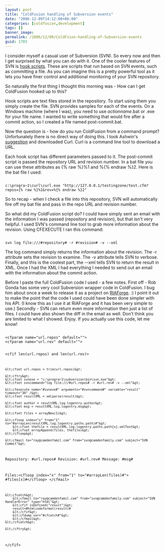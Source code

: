 ```yaml
---
layout: post
title: "ColdFusion handling of Subversion events"
date: "2006-12-09T14:12:00+06:00"
categories: [coldfusion,development]
tags: []
banner_image: 
permalink: /2006/12/09/ColdFsion-handling-of-Subversion-events
guid: 1703
---
```


I consider myself a casual user of Subversion (SVN). So every now and then I get surprised by what you can do with it. One of the cooler features of SVN is <a href="http://svnbook.red-bean.com/nightly/en/svn.reposadmin.create.html#svn.reposadmin.create.hooks">hook scripts</a>. These are scripts that run based on SVN events, such as committing a file. As you can imagine this is a pretty powerful tool as it lets you have finer control and additional monitoring of your SVN repository.
<!--more-->
So naturally the first thing I thought this morning was - How can I get ColdFusion hooked up to this?

Hook scripts are text files stored in the repository. To start using them you simply create the file. SVN provides samples for each of the events. On a Windows machine (where I was), you need to use <i>actionname</i>.bat or .exe for your file name. I wanted to write something that would fire after a commit action, so I created a file named post-commit.bat. 

Now the question is - how do you run ColdFusion from a command prompt? Unfortunately there is no direct way of doing this. I took Ashwin's <a href="http://blogs.sanmathi.org/ashwin/2006/09/14/howto-call-cf-from-the-command-line/">suggestion</a> and downloaded Curl. Curl is a command line tool to download a URL. 

Each hook script has different parameters passed to it. The post-commit script is passed the repository URL and revision number. In a bat file you can use these attributes as {% raw %}%1 and %{% endraw %}2. Here is the bat file I used:

<code>
c:\progra~1\curl\curl.exe "http://127.0.0.1/testingzone/test.cfm?repos={% raw %}%1&rev=%{% endraw %}2"
</code>

So to recap - when I check a file into this repository, SVN will automatically fire off my bat file and pass in the repo URL and revision number. 

So what did my ColdFusion script do? I could have simply sent an email with the information I was passed (repository and revision), but that isn't very helpful. I used SVN's command line tool to grab more information about the revision. Using CFEXECUTE I ran this command:

<code>
svn log file:///#repository# -r #revision# -v --xml
</code>

The log command simply returns the information about the revision. The -r attribute sets the revision to examine. The -v attribute tells SVN to verbose. Finally, and this is the coolest part, the --xml tells SVN to return the result in XML. Once I had the XML I had everything I needed to send out an email with the information about the commit action.

Before I paste the full ColdFusion code I used - a few notes. First off - Rob Gonda has some very cool Subversion wrapper code in ColdFusion. I bug him about once a week to release it as a project on <a href="http://www.riaforge.org">RIAForge</a>. :) I point it out to make the point that the code I used could have been done simpler with his API. (I know this as I use it at RIAForge and it has been very simple to use.) Secondly - SVN can return even more information then just a list of files. I could have also shown the diff in the email as well. Don't think you are limited to what I showed. Enjoy. If you actually use this code, let me know!

<code>
&lt;cfparam name="url.repos" default=""&gt;
&lt;cfparam name="url.rev" default=""&gt;

&lt;cfif len(url.repos) and len(url.rev)&gt;

	&lt;cfset url.repos = trim(url.repos)&gt;
	
	&lt;cftry&gt;
	&lt;cfset svnexe = "c:\progra~1\subversion\bin\svn.exe"&gt;
	&lt;cfset svncommand="log file:///#url.repos# -r #url.rev# -v --xml"&gt;

	&lt;cfexecute name="#svnexe#" arguments="#svncommand#" variable="result" timeout="30" /&gt; 
	&lt;cfset resultXML = xmlparse(result)&gt;	

	&lt;cfset author = resultXML.log.logentry.author&gt;
	&lt;cfset msg = resultXML.log.logentry.msg&gt;

	&lt;cfset files = arrayNew(1)&gt;
	
	&lt;cfloop index="x" from="1" to="#arrayLen(resultXML.log.logentry.paths.path)#"&gt;
		&lt;cfset thefile = resultXML.log.logentry.paths.path[x].xmlText&gt;
		&lt;cfset arrayAppend(files, thefile)&gt;
	&lt;/cfloop&gt;
	
	&lt;cfmail to="ray@camdenfamil.com" from="svn@camdenfamily.com" subject="SVN Commit"&gt;
Repository:  #url.repos#
Revision:    #url.rev#
Message:
#msg#
		
Files:&lt;cfloop index="x" from="1" to="#arrayLen(files)#"&gt;
#files[x]#&lt;/cfloop&gt;
	&lt;/cfmail&gt;

	&lt;cfcatch&gt;
		&lt;cfmail to="ray@camdenfamil.com" from="svn@camdenfamily.com" subject="SVN HandlerError" type="html"&gt;
		&lt;cfif isDefined("result")&gt;
		result=#htmlcodeformat(result)#
		&lt;/cfif&gt;
		&lt;cfdump var="#cfcatch#"&gt;
		&lt;/cfmail&gt;		
	&lt;/cfcatch&gt;
	
	&lt;/cftry&gt;
	
&lt;/cfif&gt;
</code>